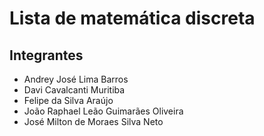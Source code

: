 # Lista de matemática discreta
## Integrantes
- Andrey José Lima Barros
- Davi Cavalcanti Muritiba
- Felipe da Silva Araújo
- João Raphael Leão Guimarães Oliveira
- José Milton de Moraes Silva Neto
